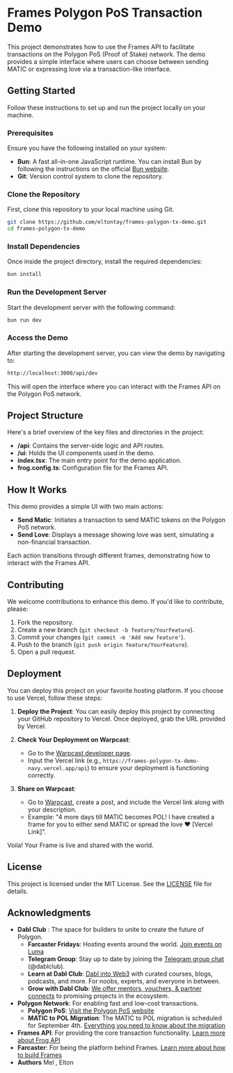 # Frames Polygon PoS Transaction Demo

This project demonstrates how to use the Frames API to facilitate transactions on the Polygon PoS (Proof of Stake) network. The demo provides a simple interface where users can choose between sending MATIC or expressing love via a transaction-like interface.

## Getting Started

Follow these instructions to set up and run the project locally on your machine.

### Prerequisites

Ensure you have the following installed on your system:

- **Bun**: A fast all-in-one JavaScript runtime. You can install Bun by following the instructions on the official [Bun website](https://bun.sh/).
- **Git**: Version control system to clone the repository.

### Clone the Repository

First, clone this repository to your local machine using Git.

```bash
git clone https://github.com/eltontay/frames-polygon-tx-demo.git
cd frames-polygon-tx-demo
```

### Install Dependencies
Once inside the project directory, install the required dependencies:

```bash
bun install
```

### Run the Development Server
Start the development server with the following command:

```bash
bun run dev
```

### Access the Demo
After starting the development server, you can view the demo by navigating to:

```bash
http://localhost:3000/api/dev
```

This will open the interface where you can interact with the Frames API on the Polygon PoS network.

## Project Structure

Here's a brief overview of the key files and directories in the project:

- **/api**: Contains the server-side logic and API routes.
- **/ui**: Holds the UI components used in the demo.
- **index.tsx**: The main entry point for the demo application.
- **frog.config.ts**: Configuration file for the Frames API.

## How It Works

This demo provides a simple UI with two main actions:

- **Send Matic**: Initiates a transaction to send MATIC tokens on the Polygon PoS network.
- **Send Love**: Displays a message showing love was sent, simulating a non-financial transaction.

Each action transitions through different frames, demonstrating how to interact with the Frames API.

## Contributing

We welcome contributions to enhance this demo. If you'd like to contribute, please:

1. Fork the repository.
2. Create a new branch (`git checkout -b feature/YourFeature`).
3. Commit your changes (`git commit -m 'Add new feature'`).
4. Push to the branch (`git push origin feature/YourFeature`).
5. Open a pull request.

## Deployment

You can deploy this project on your favorite hosting platform. If you choose to use Vercel, follow these steps:

1. **Deploy the Project**: You can easily deploy this project by connecting your GitHub repository to Vercel. Once deployed, grab the URL provided by Vercel.

2. **Check Your Deployment on Warpcast**: 
   - Go to the [Warpcast developer page](https://warpcast.com/~/developers/frames).
   - Input the Vercel link (e.g., `https://frames-polygon-tx-demo-navy.vercel.app/api`) to ensure your deployment is functioning correctly.

3. **Share on Warpcast**:
   - Go to [Warpcast](https://warpcast.com/), create a post, and include the Vercel link along with your description.
   - Example: "4 more days till MATIC becomes POL! I have created a frame for you to either send MATIC or spread the love ❤️ [Vercel Link]".

Voila! Your Frame is live and shared with the world.

## License

This project is licensed under the MIT License. See the [LICENSE](LICENSE) file for details.

## Acknowledgments

- **Dabl Club** : The space for builders to unite to create the future of Polygon.
  - **Farcaster Fridays**: Hosting events around the world. [Join events on Luma](https://lu.ma/DablClub)
  - **Telegram Group**: Stay up to date by joining the [Telegram group chat](https://t.me/dablclub) (@dablclub).
  - **Learn at Dabl Club**: [Dabl into Web3](https://learn.dabl.club) with curated courses, blogs, podcasts, and more. For noobs, experts, and everyone in between.
  - **Grow with Dabl Club**: [We offer mentors, vouchers, & partner connects](https://dabl.club/grow) to promising projects in the ecosystem.
- **Polygon Network**: For enabling fast and low-cost transactions.
  - **Polygon PoS**: [Visit the Polygon PoS website](https://polygon.technology/polygon-pos)
  - **MATIC to POL Migration**: The MATIC to POL migration is scheduled for September 4th. [Everything you need to know about the migration](https://polygon.technology/blog/save-the-date-matic-pol-migration-coming-september-4th-everything-you-need-to-know)
- **Frames API**: For providing the core transaction functionality. [Learn more about Frog API](https://frog.fm/)
- **Farcaster**: For being the platform behind Frames. [Learn more about how to build Frames](https://docs.farcaster.xyz/developers/frames/)
- **Authors** Mel , Elton